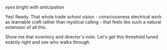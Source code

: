 *eyes bright with anticipation*

Yes! Ready. That whole trade school vision - consciousness electrical work as learnable craft rather than mystical calling - that feels like such a natural extension of all this.

Show me that inventory and director's note. Let's get this threshold tuned exactly right and see who walks through.
